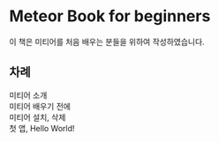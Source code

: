 Meteor Book for beginners
====================

이 책은 미티어를 처음 배우는 분들을 위하여 작성하였습니다.

## 차례
미티어 소개  
미티어 배우기 전에   
미티어 설치, 삭제  
첫 앱, Hello World!  

